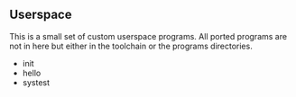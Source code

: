 
## Userspace

This is a small set of custom userspace programs.
All ported programs are not in here but either in the toolchain or the programs directories.

* init
* hello
* systest

